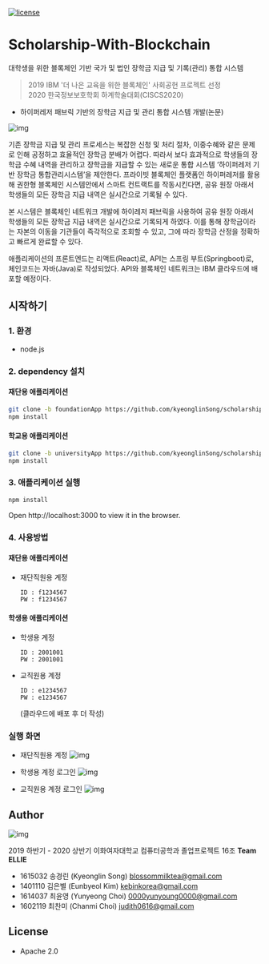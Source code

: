  [![license](https://img.shields.io/badge/license-Apache%202.0-red.svg)](https://www.apache.org/licenses/LICENSE-2.0)  
 
# Scholarship-With-Blockchain
대학생을 위한 블록체인 기반 국가 및 법인 장학금 지급 및 기록(관리) 통합 시스템  
  
> 2019 IBM '더 나은 교육을 위한 블록체인' 사회공헌 프로젝트 선정  
> 2020 한국정보보호학회 하계학술대회(CISCS2020)  
- 하이퍼레저 패브릭 기반의 장학금 지급 및 관리 통합 시스템 개발(논문)  




  
![img](https://blogfiles.pstatic.net/MjAyMDA1MDFfOTQg/MDAxNTg4MzEyOTg3Nzg3.2Aan0_ts2fc3J4j5vYQ9lSBIA1u3XkhX-WBGMYLTobgg.Me3WVxMpHi8epTPDHZjiSAm-tDEirf9jK5CHOREYE5gg.PNG.byeol0714/KakaoTalk_20200501_150104444.png)
  
 기존 장학금 지급 및 관리 프로세스는 복잡한 신청 및 처리 절차, 이중수혜와 같은 문제로 인해 공정하고 효율적인 장학금 분배가 어렵다. 따라서 보다 효과적으로 학생들의 장학금 수혜 내역을 관리하고 장학금을 지급할 수 있는 새로운 통합 시스템 ‘하이퍼레저 기반 장학금 통합관리시스템’을 제안한다. 프라이빗 블록체인 플랫폼인 하이퍼레저를 활용해 권한형 블록체인 시스템안에서 스마트 컨트랙트를 작동시킨다면, 공유 원장 아래서 학생들의 모든 장학금 지급 내역은 실시간으로 기록될 수 있다.

 본 시스템은 블록체인 네트워크 개발에 하이레저 패브릭을 사용하여 공유 원장 아래서 학생들의 모든 장학금 지급 내역은 실시간으로 기록되게 하였다. 이를 통해 장학금이라는 자본의 이동을 기관들이 즉각적으로 조회할 수 있고, 그에 따라 장학금 산정을 정확하고 빠르게 완료할 수 있다. 

 애플리케이션의 프론트엔드는 리액트(React)로, API는 스프링 부트(Springboot)로, 체인코드는 자바(Java)로 작성되었다. API와 블록체인 네트워크는 IBM 클라우드에 배포할 예정이다.
 
   
  
  

## 시작하기

### 1. 환경
- node.js
  
### 2. dependency 설치
#### 재단용 애플리케이션
```bash
git clone -b foundationApp https://github.com/kyeonglinSong/scholarship-with-blockchain.git
npm install
```
#### 학교용 애플리케이션
```bash
git clone -b universityApp https://github.com/kyeonglinSong/scholarship-with-blockchain.git
npm install
```

  
### 3. 애플리케이션 실행
```bash
npm install
``` 
  
Open http://localhost:3000 to view it in the browser.  
  
### 4. 사용방법

#### 재단용 애플리케이션

- 재단직원용 계정

  ```
  ID : f1234567
  PW : f1234567  
  ```

  

#### 학생용 애플리케이션

- 학생용 계정

  ```
  ID : 2001001 
  PW : 2001001  
  ```

- 교직원용 계정

  ```
  ID : e1234567
  PW : e1234567  
  ```
  
  (클라우드에 배포 후 더 작성)
  
### 실행 화면

- 재단직원용 계정
![img](https://blog.naver.com/PostView.nhn?blogId=byeol0714&logNo=221939632862&redirect=Dlog&widgetTypeCall=true&directAccess=false#)
  
  
- 학생용 계정 로그인
![img](https://blog.naver.com/PostView.nhn?blogId=byeol0714&logNo=221939632862&redirect=Dlog&widgetTypeCall=true&directAccess=false#)
  
  
- 교직원용 계정 로그인
![img](https://blog.naver.com/PostView.nhn?blogId=byeol0714&logNo=221939632862&redirect=Dlog&widgetTypeCall=true&directAccess=false#)
  
  
  
## Author

![img](https://lh5.googleusercontent.com/qApbyW2FzEe_ww93kzEFdXhz6CXNZi6qDzUAeCKWL4ymyjTdBl7p_inMRz629yg3vJzMy6iYdvLbLT1GIFOWOVEFmFnHzzHKADz2pMsOv2NHm15qREFceEaaHMhnIR-KusKnHdAHrg)



2019 하반기 - 2020 상반기 이화여자대학교 컴퓨터공학과 졸업프로젝트 16조 **Team ELLIE**

- 1615032 송경린 (Kyeonglin Song) blossommilktea@gmail.com
- 1401110 김은별 (Eunbyeol Kim) kebinkorea@gmail.com
- 1614037 최윤영 (Yunyeong Choi) 0000yunyoung0000@gmail.com  
- 1602119 최찬미 (Chanmi Choi) judith0616@gmail.com


## License

- Apache 2.0 
  
